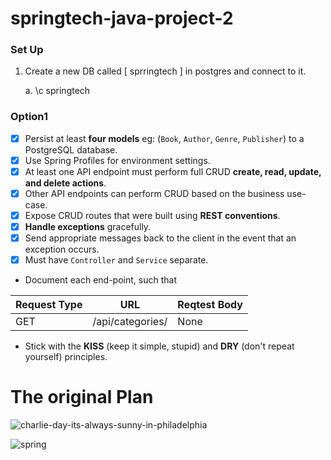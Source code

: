 # springtech-java-project-2

### Set Up
1. Create a new DB called [ sprringtech ] in postgres and connect to it. 

    a. \c springtech

### Option1

- [X] Persist at least **four models** eg: (`Book`, `Author`, `Genre`, `Publisher`) to a PostgreSQL database.
- [X] Use Spring Profiles for environment settings.
- [X] At least one API endpoint must perform full CRUD **create, read, update, and delete actions**.
- [X] Other API endpoints can perform CRUD based on the business use-case.    
- [X] Expose CRUD routes that were built using **REST conventions**.
- [X] **Handle exceptions** gracefully.
- [X] Send appropriate messages back to the client in the event that an exception occurs.
- [X] Must have `Controller` and  `Service` separate.
- Document each end-point, such that

| Request Type | URL| Reqtest Body | 
|--|--|--|
| GET | /api/categories/ | None |

- Stick with the **KISS** (keep it simple, stupid) and **DRY** (don't repeat yourself) principles.

# The original Plan

![charlie-day-its-always-sunny-in-philadelphia](https://user-images.githubusercontent.com/68618256/152446514-6928c9d2-8466-4308-9bc1-8420ed06b715.gif)

![spring](https://user-images.githubusercontent.com/68618256/152446601-990201a3-7126-4981-b65d-547ce5bbe509.jpeg)
